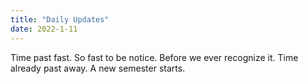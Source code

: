 ```yaml
---
title: "Daily Updates"
date: 2022-1-11
---
```


Time past fast. So fast to be notice. Before we ever recognize it. Time already past away. A new semester starts.
